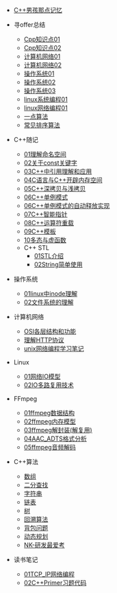 * [C++男孩那点记忆](/README.md)

* 寻offer总结
  * [Cpp知识点01](/寻offer总结/Cpp基础/Cpp知识点01.md)
  * [Cpp知识点02](/寻offer总结/Cpp基础/Cpp知识点02.md)
  * [计算机网络01](/寻offer总结/计算机网络/计算机网络01.md) 
  * [计算机网络02](/寻offer总结/计算机网络/计算机网络02.md) 
  * [操作系统01](/寻offer总结/操作系统/操作系统01.md) 
  * [操作系统02](/寻offer总结/操作系统/操作系统02.md) 
  * [操作系统03](/寻offer总结/操作系统/操作系统03.md) 
  * [linux系统编程01](/寻offer总结/linux编程/Linux系统编程1.md)
  * [linux网络编程01](/寻offer总结/linux编程/Linux网络编程1.md)
  * [一点算法](/寻offer总结/数据结构_场景应用/一点算法.md)
  * [常见排序算法](/寻offer总结/数据结构_场景应用/排序算法.md)

* C++随记
  * [01理解命名空间](/C++随记/01理解命名空间.md)
  * [02关于const关键字](/C++随记/02关于const关键字.md)
  * [03C++中引用理解和应用](/C++随记/03C++中引用理解和应用.md)
  * [04C语言与C++开辟内存空间](/C++随记/04C语言与C++开辟内存空间.md)
  * [05C++深拷贝与浅拷贝](/C++随记/05C++深拷贝和浅拷贝.md)
  * [06C++单例模式](/C++随记/06C++单例模式.md)
  * [06C++单例模式的自动释放实现](/C++随记/06C++单例模式的自动释放实现.md)
  * [07C++智能指针](/C++随记/07C++智能指针.md)
  * [08C++运算符重载](/C++随记/08C++运算符重载.md)
  * [09C++模板](/C++随记/09C++模板.md)
  * [10多态与虚函数](/C++随记/10多态与虚函数.md)
  * C++ STL
    * [01STL介绍](/C++随记/STL学习/01STL介绍.md)
    * [02String简单使用](/C++随记/STL学习/02string简单使用.md)

* 操作系统
  * [01linux中inode理解](/操作系统/01linux中inode理解.md)
  * [02文件系统的理解](/操作系统/02文件系统的理解.md)

* 计算机网络
  * [OSI各层结构和功能](/计算机网络/OSI与TcpIp各层的结构和功能.md)
  * [理解HTTP协议](/计算机网络/理解HTTP协议.md)
  * [unix网络编程学习笔记](/计算机网络/unix网络编程学习笔记.md)
  
* Linux
  * [01网络IO模型](/Linux/01网络IO模型.md)
  * [02IO多路复用技术](/Linux/02IO多路复用技术.md)



* FFmpeg
  * [01ffmpeg数据结构](/音视频开发/ffmpeg/01ffmpeg数据结构.md)
  * [02ffmpeg内存模型](/音视频开发/ffmpeg/02ffmpeg内存模型.md)
  * [03ffmpeg解封装(解复用)](/音视频开发/ffmpeg/03ffmpeg解封装(解复用).md)
  * [04AAC_ADTS格式分析](/音视频开发/ffmpeg/04AAC_ADTS格式分析.md)
  * [05ffmpeg音频解码](/音视频开发/ffmpeg/05ffmpeg音频解码.md)


* C++算法
  * [数组](/算法/数组.md)
  * [二分查找](/算法/二分查找.md)
  * [字符串](/算法/字符串.md)
  * [链表](/算法/链表.md)
  * [树](/算法/树.md)
  * [回溯算法](/算法/回溯算法.md)
  * [背包问题](/算法/背包问题.md)
  * [动态规划](/算法/动态规划.md)
  * [NK-研发最爱考](/算法/NK-研发最爱考.md)

* 读书笔记
  * [01TCP_IP网络编程](读书笔记/计算机网络读书笔记/01TCP_IP网络编程/TCP_IP网络编程读书笔记.md)
  * [02C++Primer习题代码](读书笔记/cpp读书笔记/01C++Primer课后习题代码.md)

